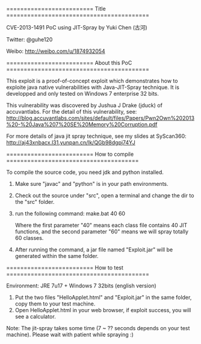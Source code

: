 ========================= Title =========================================

CVE-2013-1491 PoC using JIT-Spray by Yuki Chen (古河)


Twitter:  @guhe120

Weibo:    http://weibo.com/u/1874932054



========================= About this PoC =========================================

This exploit is a proof-of-concept exploit which demonstrates how to exploite java native vulnerabilities with Java-JIT-Spray technique.
It is developped and only tested on Windows 7 enterprise 32 bits.

This vulnerability was discovered by Jushua J Drake (jduck) of accuvantlabs.
For the detail of this vulnerability, see:
http://blog.accuvantlabs.com/sites/default/files/Papers/Pwn2Own%202013%20-%20Java%207%20SE%20Memory%20Corruption.pdf

For more details of java jit spray technique, see my slides at SyScan360:
http://aj43xnbacx.l31.yunpan.cn/lk/QGb98dgpj74YJ


========================= How to compile ======================================


To compile the source code, you need jdk and python installed.

1. Make sure "javac" and "python" is in your path environments.
2. Check out the source under "src", open a terminal and change the dir to the "src" folder.
3. run the following command: 
   make.bat 40 60

   Where the first parameter "40" means each class file contains 40 JIT functions, and the second parameter "60" means we will spray totally 60 classes.

4. After running the command, a jar file named "Exploit.jar" will be generated within the same folder.
	

========================= How to test =========================================


Environment:   JRE 7u17   + Windows 7 32bits (english version)

1. Put the two files "HelloApplet.html" and "Exploit.jar" in the same folder, copy them to your test machine.
2. Open HelloApplet.html in your web browser, if exploit success, you will see a calculator.

Note: The jit-spray takes some time (7 ~ ??  seconds depends on your test machine). Please wait with patient while spraying :)
